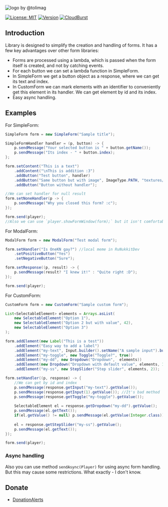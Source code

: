 ![logo by @tolimag](.github/logo.png)

[![License: MIT](https://img.shields.io/badge/license-MIT-blue.svg)](LICENSE)
[![Version](https://img.shields.io/badge/version-1.1.3-brightgreen)](https://github.com/ContentForge/FormConstructor/releases/tag/1.1.3)
[![CloudBurst](https://img.shields.io/badge/CloudBurst-1.1.2-brightgreen)](https://cloudburstmc.org/resources/formconstructor.738/)

Introduction
------------- 

Library is designed to simplify the creation and handling of forms.
It has a few key advantages over other  form libraries:

- Forms are processed using a lambda, which is passed when the form itself is created, and not by catching events.
- For each button we can set a lambda function in SimpleForm.
- In SimpleForm we get a button object as a response, where we can get its text and index.
- In CustomForm we can mark elements with an identifier to conveniently get this element in its handler. We can get element by id and its index.
- Easy async handling.

Examples
-------------

For SimpleForm:
```java
SimpleForm form = new SimpleForm("Sample title");

SimpleFormHandler handler = (p, button) -> {
    p.sendMessage("Your selected button is " + button.getName());
    p.sendMessage("Its index - " + button.index);
};

form.setContent("This is a text")
    .addContent("\nThis is addition :3")
    .addButton("Test button", handler)
    .addButton("Same button but with image", ImageType.PATH, "textures/items/diamond", handler)
    .addButton("Button without handler");

//We can set handler for null result
form.setNoneHandler(p -> {
    p.sendMessage("Why you closed this form? :c");
});

form.send(player);
//Also we can use `player.showFormWindow(form);` but it isn't comfortable
```

For ModalForm:

```java
ModalForm form = new ModalForm("Test modal form");

form.setHandler("Is OneKN gay?") //local meme in RuNukkitDev
    .setPositiveButton("Yes")
    .setNegativeButton("Sure");

form.setResponse((p, result) -> {
    p.sendMessage(result? "I knew it!" : "Quite right :D");
});

form.send(player);
```

For CustomForm:

```java
CustomForm form = new CustomForm("Sample custom form");

List<SelectableElement> elements = Arrays.asList(
    new SelectableElement("Option 1"),
    new SelectableElement("Option 2 but with value", 42),
    new SelectableElement("Option 3")
);

form.addElement(new Label("This is a test"))
    .addElement("Easy way to add a label")
    .addElement("my-text", Input.builder().setName("A sample input").build())
    .addElement("my-toggle", new Toggle("Toggle?", true))
    .addElement("my-dd", new Dropdown("Dropdown",  elements))
    .addElement(new Dropdown("Dropdown with default value", elements, 1))
    .addElement("my-ss", new StepSlider("Step slider", elements, 2));

form.setHandler((p, response) -> {
    //We can get by id and index
    p.sendMessage(response.getInput("my-text").getValue());
    p.sendMessage(response.getInput(1).getValue()); //It's bad method
    p.sendMessage(response.getToggle("my-toggle").getValue());
    
    SelectableElement el = response.getDropdown("my-dd").getValue();
    p.sendMessage(el.getText());
    if(el.getValue() != null) p.sendMessage(el.getValue(Integer.class));
    
    el = response.getStepSlider("my-ss").getValue();
    p.sendMessage(el.getText());
});

form.send(player);
```

### Async handling
Also you can use method `sendAsync(Player)` for using async form handling.
But this may cause some restrictions. What exactly - I don't know.

Donate
-------------

- [DonationAlerts](https://www.donationalerts.com/r/qpexlegendary)
